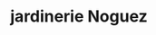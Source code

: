 ---
title: "jardinerie Noguez"
url: /argeles-gazost/jardinerie-noguez/
shop: centre de jardinage
---